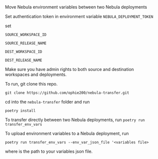Move Nebula environment variables between two Nebula deployments

Set authentication token in environment variable `NEBULA_DEPLOYMENT_TOKEN`

set

`SOURCE_WORKSPACE_ID`

`SOURCE_RELEASE_NAME`

`DEST_WORKSPACE_ID`

`DEST_RELEASE_NAME`

Make sure you have admin rights to both source and destination workspaces and deployments.

To run, git clone this repo.

`git clone https://github.com/ophie200/nebula-transfer.git`

cd into the `nebula-transfer` folder and run

`poetry install`

To transfer directly between two Nebula deployments, run
`poetry run transfer_env_vars`

To upload environment variables to a Nebula deployment, run 

`poetry run transfer_env_vars --env_var_json_file '<variables file>`

where <variables file> is the path to your variables json file.
